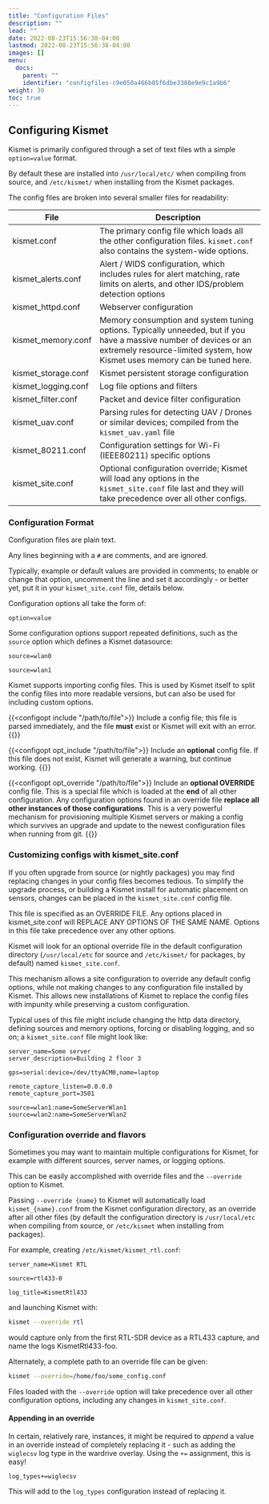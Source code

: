 ```yaml
---
title: "Configuration Files"
description: ""
lead: ""
date: 2022-08-23T15:56:38-04:00
lastmod: 2022-08-23T15:56:38-04:00
images: []
menu:
  docs:
    parent: ""
    identifier: "configfiles-c9e050a466b05f6dbe3380e9e9c1a9b6"
weight: 30
toc: true
---
```


## Configuring Kismet

Kismet is primarily configured through a set of text files wth a simple `option=value` format.

By default these are installed into `/usr/local/etc/` when compiling from source, and `/etc/kismet/` when installing from the Kismet packages. 

The config files are broken into several smaller files for readability:

| File | Description | 
| ---- | ----------- |
| kismet.conf | The primary config file which loads all the other configuration files.  `kismet.conf` also contains the system-wide options. |
| kismet_alerts.conf | Alert / WIDS configuration, which includes rules for alert matching, rate limits on alerts, and other IDS/problem detection options |
| kismet_httpd.conf | Webserver configuration |
| kismet_memory.conf | Memory consumption and system tuning options.  Typically unneeded, but if you have a massive number of devices or an extremely resource-limited system, how Kismet uses memory can be tuned here. |
| kismet_storage.conf | Kismet persistent storage configuration |
| kismet_logging.conf | Log file options and filters |
| kismet_filter.conf | Packet and device filter configuration |
| kismet_uav.conf | Parsing rules for detecting UAV / Drones or similar devices; compiled from the `kismet_uav.yaml` file |
| kismet_80211.conf | Configuration settings for Wi-Fi (IEEE80211) specific options |
| kismet_site.conf | Optional configuration override; Kismet will load any options in the `kismet_site.conf` file last and they will take precedence over all other configs. |

### Configuration Format

Configuration files are plain text.  

Any lines beginning with a `#` are comments, and are ignored.

Typically, example or default values are provided in comments; to enable or change that option, uncomment the line and set it accordingly - or better yet, put it in your `kismet_site.conf` file, details below.

Configuration options all take the form of:

   `option=value`

Some configuration options support repeated definitions, such as the 
`source` option which defines a Kismet datasource:

   `source=wlan0`

   `source=wlan1`

Kismet supports importing config files.  This is used by Kismet itself to
split the config files into more readable versions, but can also be used
for including custom options.

{{<configopt include "/path/to/file">}}
Include a config file; this file is parsed immediately, and the file **must** exist or Kismet will exit with an error.
{{</configopt>}}


{{<configopt opt_include "/path/to/file">}}
Include an **optional** config file.  If this file does not exist, Kismet will generate a warning, but continue working.
{{</configopt>}}


{{<configopt opt_override "/path/to/file">}}
Include an **optional OVERRIDE** config file.  This is a special file which is loaded at the **end** of all other configuration.  Any configuration options found in an override file **replace all other instances of those configurations**.  This is a very powerful mechanism for provisioning multiple Kismet servers or making a config which survives an upgrade and update to the newest configuration files when running from git.
{{</configopt>}}

### Customizing configs with kismet_site.conf

If you often upgrade from source (or nightly packages) you may find replacing changes in your config files becomes tedious.  To simplify the upgrade process, or building a Kismet install for automatic placement on sensors, changes can be placed in the `kismet_site.conf` config file.

This file is specified as an OVERRIDE FILE.  Any options placed in kismet_site.conf will REPLACE ANY OPTIONS OF THE SAME NAME.  Options in this file take precedence over any other options.

Kismet will look for an optional override file in the default configuration directory (`/usr/local/etc` for source and `/etc/kismet/` for packages, by default) named `kismet_site.conf`.

This mechanism allows a site configuration to override any default config options, while not making changes to any configuration file installed by Kismet.  This allows new installations of Kismet to replace the config files with impunity while preserving a custom configuration.

Typical uses of this file might include changing the http data directory, defining sources and memory options, forcing or disabling logging, and so on; a `kismet_site.conf` file might look like:

```
server_name=Some server
server_description=Building 2 floor 3

gps=serial:device=/dev/ttyACM0,name=laptop

remote_capture_listen=0.0.0.0
remote_capture_port=3501

source=wlan1:name=SomeServerWlan1
source=wlan2:name=SomeServerWlan2
```

### Configuration override and flavors

Sometimes you may want to maintain multiple configurations for Kismet, for example with different sources, server names, or logging options.

This can be easily accomplished with override files and the `--override` option to Kismet.

Passing `--override {name}` to Kismet will automatically load `kismet_{name}.conf` from the Kismet configuration directory, as an override after all other files (by default the configuration directory is `/usr/local/etc` when compiling from source, or `/etc/kismet` when installing from packages).

For example, creating `/etc/kismet/kismet_rtl.conf`:

```
server_name=Kismet RTL

source=rtl433-0

log_title=KismetRtl433
```

and launching Kismet with:

```bash
kismet --override rtl
```

would capture only from the first RTL-SDR device as a RTL433 capture, and name the logs KismetRtl433-foo.

Alternately, a complete path to an override file can be given:

```bash
kismet --override=/home/foo/some_config.conf
```

Files loaded with the `--override` option will take precedence over all other configuration options, including any changes in `kismet_site.conf`.

#### Appending in an override

In certain, relatively rare, instances, it might be required to *append* a value in an override instead of completely replacing it - such as adding the `wiglecsv` log type in the wardrive overlay.  Using the `+=` assignment, this is easy!

```
log_types+=wiglecsv
```

This will add to the `log_types` configuration instead of replacing it.


